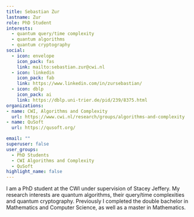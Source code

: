 ```yaml
---
title: Sebastian Zur
lastname: Zur
role: PhD Student
interests:
  - quantum query/time complexity
  - quantum algorithms
  - quantum cryptography
social:
  - icon: envelope
    icon_pack: fas
    link: mailto:sebastian.zur@cwi.nl
  - icon: linkedin
    icon_pack: fab
    link: https://www.linkedin.com/in/zursebastian/
  - icon: dblp
    icon_pack: ai
    link: https://dblp.uni-trier.de/pid/239/8375.html
organizations:
- name: CWI, Algorithms and Complexity
  url: https://www.cwi.nl/research/groups/algorithms-and-complexity
- name: QuSoft
  url: https://qusoft.org/

email: ""
superuser: false
user_groups:
  - PhD Students
  - CWI Algorithms and Complexity
  - QuSoft
highlight_name: false
---
```


I am a PhD student at the CWI under supervision of Stacey Jeffery. My research interests are quantum algorithms, their query/time complexities and quantum cryptography. Previously I completed the double bachelor in Mathematics and Computer Science, as well as a master in Mathematics. 

